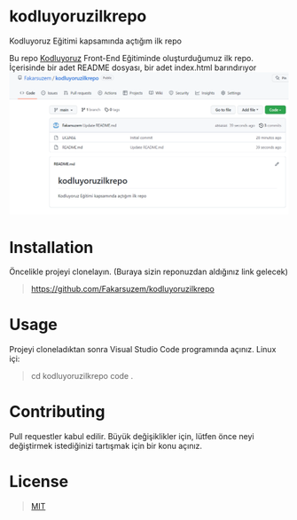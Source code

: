 
# kodluyoruzilkrepo
Kodluyoruz Eğitimi kapsamında açtığım ilk repo

Bu repo [Kodluyoruz](https://www.kodluyoruz.org/) Front-End Eğitiminde oluşturduğumuz ilk repo. İçerisinde bir adet README dosyası, bir adet index.html barındırıyor
![Kodluyoruz Logo](https://github.com/Fakarsuzem/kodluyoruzilkrepo/blob/main/repo.png)

# Installation
Öncelikle projeyi clonelayın. (Buraya sizin reponuzdan aldığınız link gelecek)

> https://github.com/Fakarsuzem/kodluyoruzilkrepo

# Usage
Projeyi cloneladıktan sonra Visual Studio Code programında açınız.
Linux içi:

> cd kodluyoruzilkrepo
code .

# Contributing
Pull requestler kabul edilir. Büyük değişiklikler için, lütfen önce neyi değiştirmek istediğinizi tartışmak için bir konu açınız.

# License
> [MIT](https://choosealicense.com/licenses/mit/)
